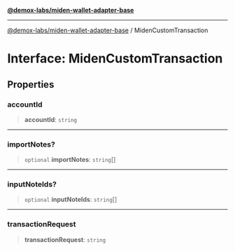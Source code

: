 [**@demox-labs/miden-wallet-adapter-base**](../README.md)

***

[@demox-labs/miden-wallet-adapter-base](../globals.md) / MidenCustomTransaction

# Interface: MidenCustomTransaction

## Properties

### accountId

> **accountId**: `string`

***

### importNotes?

> `optional` **importNotes**: `string`[]

***

### inputNoteIds?

> `optional` **inputNoteIds**: `string`[]

***

### transactionRequest

> **transactionRequest**: `string`
